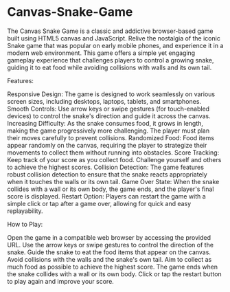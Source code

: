 # Canvas-Snake-Game
The Canvas Snake Game is a classic and addictive browser-based game built using HTML5 canvas and JavaScript. Relive the nostalgia of the iconic Snake game that was popular on early mobile phones, and experience it in a modern web environment.
 This game offers a simple yet engaging gameplay experience that challenges players to control a growing snake, guiding it to eat food while avoiding collisions with walls and its own tail.

Features:

Responsive Design: The game is designed to work seamlessly on various screen sizes, including desktops, laptops, tablets, and smartphones.
Smooth Controls: Use arrow keys or swipe gestures (for touch-enabled devices) to control the snake's direction and guide it across the canvas.
Increasing Difficulty: As the snake consumes food, it grows in length, making the game progressively more challenging. The player must plan their moves carefully to prevent collisions.
Randomized Food: Food items appear randomly on the canvas, requiring the player to strategize their movements to collect them without running into obstacles.
Score Tracking: Keep track of your score as you collect food. Challenge yourself and others to achieve the highest scores.
Collision Detection: The game features robust collision detection to ensure that the snake reacts appropriately when it touches the walls or its own tail.
Game Over State: When the snake collides with a wall or its own body, the game ends, and the player's final score is displayed.
Restart Option: Players can restart the game with a simple click or tap after a game over, allowing for quick and easy replayability.

How to Play:

Open the game in a compatible web browser by accessing the provided URL.
Use the arrow keys or swipe gestures to control the direction of the snake.
Guide the snake to eat the food items that appear on the canvas.
Avoid collisions with the walls and the snake's own tail.
Aim to collect as much food as possible to achieve the highest score.
The game ends when the snake collides with a wall or its own body.
Click or tap the restart button to play again and improve your score.
